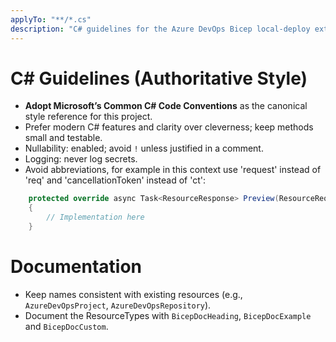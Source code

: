 ```yaml
---
applyTo: "**/*.cs"
description: "C# guidelines for the Azure DevOps Bicep local-deploy extension"
---
```


# C# Guidelines (Authoritative Style)
- **Adopt Microsoft’s Common C# Code Conventions** as the canonical style reference for this project.
- Prefer modern C# features and clarity over cleverness; keep methods small and testable.
- Nullability: enabled; avoid `!` unless justified in a comment.
- Logging: never log secrets.
- Avoid abbreviations, for example in this context use 'request' instead of 'req' and 'cancellationToken' instead of 'ct':

```csharp
    protected override async Task<ResourceResponse> Preview(ResourceRequest req, CancellationToken ct)
    {
        // Implementation here
    }
```

# Documentation
- Keep names consistent with existing resources (e.g., `AzureDevOpsProject`, `AzureDevOpsRepository`).
- Document the ResourceTypes with `BicepDocHeading`, `BicepDocExample` and `BicepDocCustom`.